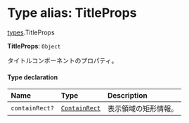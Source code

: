 # Type alias: TitleProps

[types](../modules/types.md).TitleProps

 **TitleProps**: `Object`

タイトルコンポーネントのプロパティ。

#### Type declaration

| Name | Type | Description |
| :------ | :------ | :------ |
| `containRect?` | [`ContainRect`](./types.ContainRect.md) | 表示領域の矩形情報。 |
